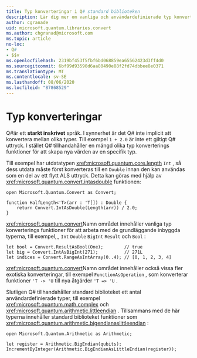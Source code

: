 ```yaml
---
title: Typ konverteringar i Q# standard biblioteken
description: Lär dig mer om vanliga och användardefinierade typ konverterings funktioner i Q# standard biblioteken.
author: cgranade
uid: microsoft.quantum.libraries.convert
ms.author: chgranad@microsoft.com
ms.topic: article
no-loc:
- Q#
- $$v
ms.openlocfilehash: 2319bf453f5fbf6bd068859ea65562423d3ff4d0
ms.sourcegitcommit: 6bf99d93590d6aa80490e88f2fd74dbbee8e0371
ms.translationtype: MT
ms.contentlocale: sv-SE
ms.lasthandoff: 08/06/2020
ms.locfileid: "87868529"
---
```

# <a name="type-conversions"></a>Typ konverteringar #

Q#är ett **starkt inskrivet** språk.
I synnerhet är det Q# inte implicit att konvertera mellan olika typer. Till exempel `1 + 2.0` är inte ett giltigt Q# uttryck.
I stället Q# tillhandahåller en mängd olika typ konverterings funktioner för att skapa nya värden av en specifik typ.

Till exempel har utdatatypen <xref:microsoft.quantum.core.length> `Int` , så dess utdata måste först konverteras till en `Double` innan den kan användas som en del av ett flytt ALS uttryck.
Detta kan göras med hjälp av <xref:microsoft.quantum.convert.intasdouble> funktionen:

```qsharp
open Microsoft.Quantum.Convert as Convert;

function HalfLength<'T>(arr : 'T[]) : Double {
    return Convert.IntAsDouble(Length(arr)) / 2.0;
}
```

<xref:microsoft.quantum.convert>Namn området innehåller vanliga typ konverterings funktioner för att arbeta med de grundläggande inbyggda typerna, till exempel,,, `Int` `Double` `BigInt` `Result` och `Bool` :

```qsharp
let bool = Convert.ResultAsBool(One);        // true
let big = Convert.IntAsBigInt(271);          // 271L
let indices = Convert.RangeAsIntArray(0..4); // [0, 1, 2, 3, 4]
```

<xref:microsoft.quantum.convert>Namn området innehåller också vissa fler exotiska konverteringar, till exempel `FunctionAsOperation` , som konverterar funktioner `'T -> 'U` till nya åtgärder `'T => 'U` .

Slutligen Q# tillhandahåller standard biblioteket ett antal användardefinierade typer, till exempel <xref:microsoft.quantum.math.complex> och <xref:microsoft.quantum.arithmetic.littleendian> .
Tillsammans med de här typerna innehåller standard biblioteket funktioner som <xref:microsoft.quantum.arithmetic.bigendianaslittleendian> :

```Q#
open Microsoft.Quantum.Arithmetic as Arithmetic;

let register = Arithmetic.BigEndian(qubits);
IncrementByInteger(Arithmetic.BigEndianAsLittleEndian(register));
```
